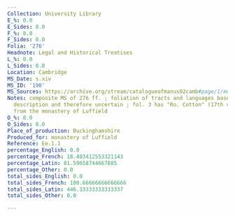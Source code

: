 ```yaml
---
Collection: University Library
E_%: 0.0
E_Sides: 0.0
F_%: 0.0
F_Sides: 0.0
Folia: '276'
Headnote: Legal and Historical Treatises
L_%: 0.0
L_Sides: 0.0
Location: Cambridge
MS_Date: s.xiv
MS_ID: '190'
MS_Sources: https://archive.org/stream/catalogueofmanus02camb#page/1/mode/1up
Notes: composite MS of 276 ff. ; foliation of tracts and languages based on the catalogue
  description and therefore uncertain ; fol. 3 has "Ro. Cotton" (17th c) ; whole MS
  from the monastery of Luffield
O_%: 0.0
O_Sides: 0.0
Place_of_production: Buckinghamshire
Produced_for: monastery of Luffield
Reference: Ee.1.1
percentage_English: 0.0
percentage_French: 18.403412553321143
percentage_Latin: 81.59658744667885
percentage_Other: 0.0
total_sides_English: 0.0
total_sides_French: 100.66666666666666
total_sides_Latin: 446.33333333333337
total_sides_Other: 0.0

---
```

